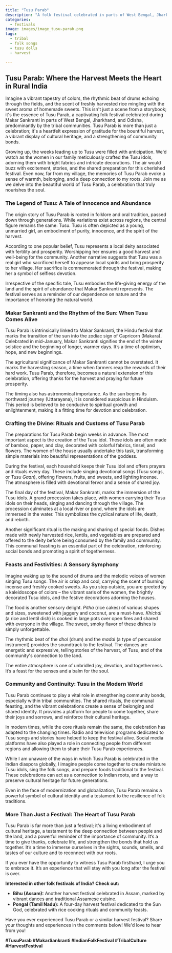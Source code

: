 ```yaml
---
title: "Tusu Parab"
description: "A folk festival celebrated in parts of West Bengal, Jharkhand, and Odisha during Makar Sankranti, especially by tribal communities."
categories:
  - festivals
image: images/image_tusu-parab.png
tags:
  - tribal
  - folk songs
  - tusu dolls
  - harvest

---
```


## Tusu Parab: Where the Harvest Meets the Heart in Rural India

Imagine a vibrant tapestry of colors, the rhythmic beat of drums echoing through the fields, and the scent of freshly harvested rice mingling with the sweet aroma of homemade sweets. This isn't just a scene from a storybook; it's the essence of Tusu Parab, a captivating folk festival celebrated during Makar Sankranti in parts of West Bengal, Jharkhand, and Odisha, predominantly by the tribal communities. Tusu Parab is more than just a celebration; it's a heartfelt expression of gratitude for the bountiful harvest, a vibrant display of cultural heritage, and a strengthening of community bonds.

Growing up, the weeks leading up to Tusu were filled with anticipation. We'd watch as the women in our family meticulously crafted the Tusu idols, adorning them with bright fabrics and intricate decorations. The air would buzz with excitement, stories, and the shared preparation for this cherished festival. Even now, far from my village, the memories of Tusu Parab evoke a sense of warmth, belonging, and a deep connection to my roots. Join me as we delve into the beautiful world of Tusu Parab, a celebration that truly nourishes the soul.

### The Legend of Tusu: A Tale of Innocence and Abundance

The origin story of Tusu Parab is rooted in folklore and oral tradition, passed down through generations. While variations exist across regions, the central figure remains the same: Tusu. Tusu is often depicted as a young, unmarried girl, an embodiment of purity, innocence, and the spirit of the harvest.

According to one popular belief, Tusu represents a local deity associated with fertility and prosperity. Worshipping her ensures a good harvest and well-being for the community. Another narrative suggests that Tusu was a real girl who sacrificed herself to appease local spirits and bring prosperity to her village. Her sacrifice is commemorated through the festival, making her a symbol of selfless devotion.

Irrespective of the specific tale, Tusu embodies the life-giving energy of the land and the spirit of abundance that Makar Sankranti represents. The festival serves as a reminder of our dependence on nature and the importance of honoring the natural world.

### Makar Sankranti and the Rhythm of the Sun: When Tusu Comes Alive

Tusu Parab is intrinsically linked to Makar Sankranti, the Hindu festival that marks the transition of the sun into the zodiac sign of Capricorn (Makara). Celebrated in mid-January, Makar Sankranti signifies the end of the winter solstice and the beginning of longer, warmer days. It’s a time of optimism, hope, and new beginnings.

The agricultural significance of Makar Sankranti cannot be overstated. It marks the harvesting season, a time when farmers reap the rewards of their hard work. Tusu Parab, therefore, becomes a natural extension of this celebration, offering thanks for the harvest and praying for future prosperity.

The timing also has astronomical importance. As the sun begins its northward journey (Uttarayana), it is considered auspicious in Hinduism. This period is believed to be conducive to spiritual growth and enlightenment, making it a fitting time for devotion and celebration.

### Crafting the Divine: Rituals and Customs of Tusu Parab

The preparations for Tusu Parab begin weeks in advance. The most important aspect is the creation of the Tusu idol. These idols are often made of bamboo, paper, and clay, decorated with colorful fabrics, tinsel, and flowers. The women of the house usually undertake this task, transforming simple materials into beautiful representations of the goddess.

During the festival, each household keeps their Tusu idol and offers prayers and rituals every day. These include singing devotional songs (Tusu songs, or *Tusu Gaan*), offering flowers, fruits, and sweets, and lighting incense. The atmosphere is filled with devotional fervor and a sense of shared joy.

The final day of the festival, Makar Sankranti, marks the immersion of the Tusu idols. A grand procession takes place, with women carrying their Tusu idols on their heads, singing and dancing through the village. The procession culminates at a local river or pond, where the idols are immersed in the water. This symbolizes the cyclical nature of life, death, and rebirth.

Another significant ritual is the making and sharing of special foods. Dishes made with newly harvested rice, lentils, and vegetables are prepared and offered to the deity before being consumed by the family and community. This communal feasting is an essential part of the celebration, reinforcing social bonds and promoting a spirit of togetherness.

### Feasts and Festivities: A Sensory Symphony

Imagine waking up to the sound of drums and the melodic voices of women singing Tusu songs. The air is crisp and cool, carrying the scent of burning incense and freshly cooked sweets. As you step outside, you are greeted by a kaleidoscope of colors – the vibrant saris of the women, the brightly decorated Tusu idols, and the festive decorations adorning the houses.

The food is another sensory delight. *Pitha* (rice cakes) of various shapes and sizes, sweetened with jaggery and coconut, are a must-have. *Khichdi* (a rice and lentil dish) is cooked in large pots over open fires and shared with everyone in the village. The sweet, smoky flavor of these dishes is simply unforgettable.

The rhythmic beat of the *dhol* (drum) and the *madal* (a type of percussion instrument) provides the soundtrack to the festival. The dances are energetic and expressive, telling stories of the harvest, of Tusu, and of the community's connection to the land.

The entire atmosphere is one of unbridled joy, devotion, and togetherness. It’s a feast for the senses and a balm for the soul.

### Community and Continuity: Tusu in the Modern World

Tusu Parab continues to play a vital role in strengthening community bonds, especially within tribal communities. The shared rituals, the communal feasting, and the vibrant celebrations create a sense of belonging and shared identity. It provides a platform for people to come together, share their joys and sorrows, and reinforce their cultural heritage.

In modern times, while the core rituals remain the same, the celebration has adapted to the changing times. Radio and television programs dedicated to Tusu songs and stories have helped to keep the festival alive. Social media platforms have also played a role in connecting people from different regions and allowing them to share their Tusu Parab experiences.

While I am unaware of the ways in which Tusu Parab is celebrated in the Indian diaspora globally, I imagine people come together to create miniature Tusu idols, sing the folk songs, and prepare foods traditional to the festival. These celebrations can act as a connection to Indian roots, and a way to preserve cultural heritage for future generations.

Even in the face of modernization and globalization, Tusu Parab remains a powerful symbol of cultural identity and a testament to the resilience of folk traditions.

### More Than Just a Festival: The Heart of Tusu Parab

Tusu Parab is far more than just a festival; it's a living embodiment of cultural heritage, a testament to the deep connection between people and the land, and a powerful reminder of the importance of community. It’s a time to give thanks, celebrate life, and strengthen the bonds that hold us together. It’s a time to immerse ourselves in the sights, sounds, smells, and tastes of our culture and to reconnect with our roots.

If you ever have the opportunity to witness Tusu Parab firsthand, I urge you to embrace it. It’s an experience that will stay with you long after the festival is over.

**Interested in other folk festivals of India? Check out:**

*   **Bihu (Assam):** Another harvest festival celebrated in Assam, marked by vibrant dances and traditional Assamese cuisine.
*   **Pongal (Tamil Nadu):** A four-day harvest festival dedicated to the Sun God, celebrated with rice cooking rituals and community feasts.

Have you ever experienced Tusu Parab or a similar harvest festival? Share your thoughts and experiences in the comments below! We'd love to hear from you!

**#TusuParab #MakarSankranti #IndianFolkFestival #TribalCulture #HarvestFestival**


